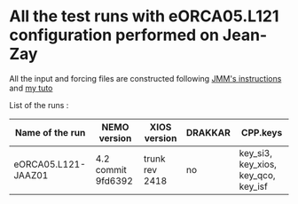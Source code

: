 # All the test runs with eORCA05.L121 configuration performed on Jean-Zay

All the input and forcing files are constructed following [JMM's instructions](https://github.com/auraoupa/grand-challenge-adastra-ORCA36/tree/AAjeanzay/eORCA05) and [my tuto](https://github.com/auraoupa/grand-challenge-adastra-ORCA36/blob/AAjeanzay/eORCA05/tuto-AA.md)

List of the runs :

| Name of the run | NEMO version | XIOS version | DRAKKAR | CPP.keys |
|-------|---|--|--|---------|
| eORCA05.L121-JAAZ01 | 4.2 commit 9fd6392 | trunk rev 2418 | no | key_si3, key_xios, key_qco, key_isf |
